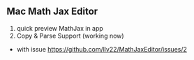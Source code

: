 ## Mac Math Jax Editor
1. quick preview MathJax in app
2. Copy & Parse Support (working now)
  * with issue https://github.com/llv22/MathJaxEditor/issues/2
